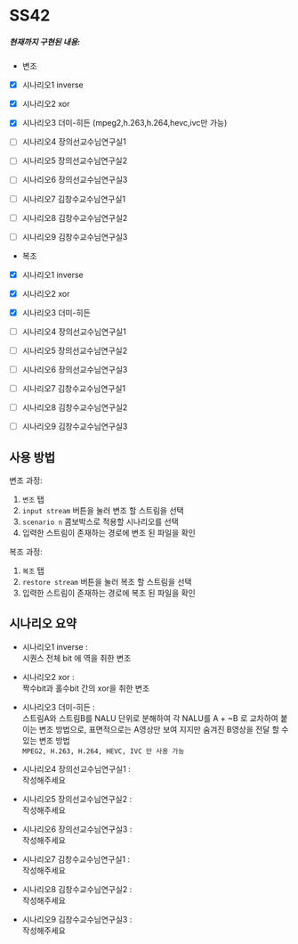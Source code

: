 # SS42
##### 현재까지 구현된 내용:
- 변조
- [x] 시나리오1   inverse     
- [x] 시나리오2   xor   
- [x] 시나리오3   더미-히든     (mpeg2,h.263,h.264,hevc,ivc만 가능)
- [ ] 시나리오4   장의선교수님연구실1      
- [ ] 시나리오5   장의선교수님연구실2     
- [ ] 시나리오6   장의선교수님연구실3      
- [ ] 시나리오7   김창수교수님연구실1 
- [ ] 시나리오8   김창수교수님연구실2 
- [ ] 시나리오9   김창수교수님연구실3 


- 복조
- [x] 시나리오1   inverse
- [x] 시나리오2   xor   
- [x] 시나리오3   더미-히든  
- [ ] 시나리오4   장의선교수님연구실1      
- [ ] 시나리오5   장의선교수님연구실2     
- [ ] 시나리오6   장의선교수님연구실3      
- [ ] 시나리오7   김창수교수님연구실1 
- [ ] 시나리오8   김창수교수님연구실2 
- [ ] 시나리오9   김창수교수님연구실3 


## 사용 방법
변조 과정:
1. `변조` 탭
2. `input stream` 버튼을 눌러 변조 할 스트림을 선택
3. `scenario n` 콤보박스로 적용할 시나리오를 선택
4. 입력한 스트림이 존재하는 경로에 변조 된 파일을 확인

복조 과정:
1. `복조` 탭
2. `restore stream` 버튼을 눌러 복조 할 스트림을 선택
3. 입력한 스트림이 존재하는 경로에 복조 된 파일을 확인
    

## 시나리오 요약

- 시나리오1   inverse  :  
시퀀스 전체 bit 에 역을 취한 변조


- 시나리오2   xor   :  
짝수bit과 홀수bit 간의 xor을 취한 변조


- 시나리오3   더미-히든  :  
스트림A와 스트림B를 NALU 단위로 분해하여 각 NALU를 A + ~B 로 교차하여 붙이는 변조 방법으로, 표면적으로는 A영상만 보여 지지만 숨겨진 B영상을 전달 할 수 있는 변조 방법  
`MPEG2, H.263, H.264, HEVC, IVC 만 사용 가능`


- 시나리오4   장의선교수님연구실1 :      
작성해주세요

- 시나리오5   장의선교수님연구실2 :    
작성해주세요

- 시나리오6   장의선교수님연구실3 :     
작성해주세요

- 시나리오7   김창수교수님연구실1 :  
작성해주세요

- 시나리오8   김창수교수님연구실2 :  
작성해주세요

- 시나리오9   김창수교수님연구실3 :  
작성해주세요
